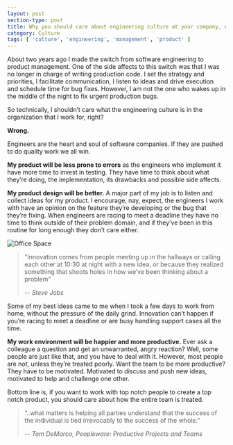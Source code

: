 ```yaml
---
layout: post
section-type: post
title: Why you should care about engineering culture at your company, even if you’re not a developer
category: Culture
tags: [ 'culture', 'engineering', 'management', 'product' ]
---
```


About two years ago I made the switch from software engineering to product management. One of the side affects to this switch was that I was no longer in charge of writing production code. I set the strategy and priorities, I facilitate communication, I listen to ideas and drive execution and schedule time for bug fixes. However, I am not the one who wakes up in the middle of the night to fix urgent production bugs. 

So technically, I shouldn’t care what the engineering culture is in the organization that I work for, right?

**Wrong.**

Engineers are the heart and soul of software companies. If they are pushed to do quality work we all win.

**My product will be less prone to errors** as the engineers who implement it have more time to invest in testing. They have time to think about what they’re doing, the implementation, its drawbacks and possible side affects.

**My product design will be better.** A major part of my job is to listen and collect ideas for my product. I encourage, nay, expect, the engineers I work with have an opinion on the feature they’re developing or the bug that they’re fixing. When engineers are racing to meet a deadline they have no time to think outside of their problem domain, and if they’ve been in this routine for long enough they don’t care either.

![Office Space](https://karenmeep.github.io/img/officeSpace.jpg)

> "Innovation comes from people meeting up in the hallways or calling each other at 10:30 at night with a new idea, or because they realized something that shoots holes in how we’ve been thinking about a problem"
>
> -- <cite>Steve Jobs</cite>

Some of my best ideas came to me when I took a few days to work from home, without the pressure of the daily grind. Innovation can’t happen if you’re racing to meet a deadline or are busy handling support cases all the time.

**My work environment will be happier and more productive.**
Ever ask a colleague a question and get an unwarranted, angry reaction? Well, some people are just like that, and you have to deal with it. However, most people are not, unless they’re treated poorly. Want the team to be more productive? They have to be motivated. Motivated to discuss and push new ideas, motivated to help and challenge one other.


Bottom line is, if you want to work with top notch people to create a top notch product, you should care about how the entire team is treated.

> “..what matters is helping all parties understand that the success of the individual is tied irrevocably to the success of the whole.”
>
> -- <cite>Tom DeMarco, Peopleware: Productive Projects and Teams</cite>






